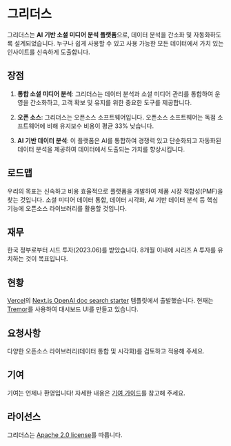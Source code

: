 # 그리더스
그리더스는 **AI 기반 소셜 미디어 분석 플랫폼**으로, 데이터 분석을 간소화 및 자동화하도록 설계되었습니다. 누구나 쉽게 사용할 수 있고 사용 가능한 모든 데이터에서 가치 있는 인사이트를 신속하게 도출합니다.

## 장점
1. **통합 소셜 미디어 분석**: 그리더스는 데이터 분석과 소셜 미디어 관리를 통합하여 운영을 간소화하고, 고객 확보 및 유지를 위한 중요한 도구를 제공합니다.

2. **오픈 소스**: 그리더스는 오픈소스 소프트웨어입니다. 오픈소스 소프트웨어는 독점 소프트웨어에 비해 유지보수 비용이 평균 33% 낮습니다.

3. **AI 기반 데이터 분석**: 이 플랫폼은 AI를 통합하여 경쟁력 있고 단순화되고 자동화된 데이터 분석을 제공하여 데이터에서 도출되는 가치를 향상시킵니다.

## 로드맵
우리의 목표는 신속하고 비용 효율적으로 플랫폼을 개발하여 제품 시장 적합성(PMF)을 찾는 것입니다. 소셜 미디어 데이터 통합, 데이터 시각화, AI 기반 데이터 분석 등 핵심 기능에 오픈소스 라이브러리를 활용할 것입니다.

## 재무
한국 정부로부터 시드 투자(2023.06)를 받았습니다. 8개월 이내에 시리즈 A 투자를 유치하는 것이 목표입니다.

## 현황
[Vercel](https://vercel.com/)의 [Next.js OpenAI doc search starter](https://vercel.com/templates/next.js/nextjs-openai-doc-search-starter) 템플릿에서 출발했습니다. 현재는 [Tremor](https://www.tremor.so/)를 사용하여 대시보드 UI를 만들고 있습니다.

## 요청사항
다양한 오픈소스 라이브러리(데이터 통합 및 시각화)를 검토하고 적용해 주세요. 

## 기여
기여는 언제나 환영입니다! 자세한 내용은 [기여 가이드](contributing.md)를 참고해 주세요.

## 라이선스
그리더스는 [Apache 2.0 license](LICENSE)를 따릅니다. 
